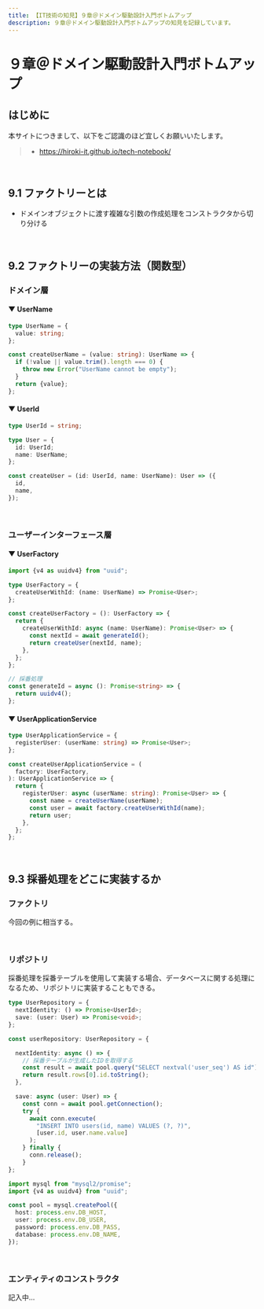 ```yaml
---
title: 【IT技術の知見】９章＠ドメイン駆動設計入門ボトムアップ
description: ９章＠ドメイン駆動設計入門ボトムアップの知見を記録しています。
---
```


# ９章＠ドメイン駆動設計入門ボトムアップ

## はじめに

本サイトにつきまして、以下をご認識のほど宜しくお願いいたします。

> - https://hiroki-it.github.io/tech-notebook/

<br>

## 9.1 ファクトリーとは

- ドメインオブジェクトに渡す複雑な引数の作成処理をコンストラクタから切り分ける

<br>

## 9.2 ファクトリーの実装方法（関数型）

### ドメイン層

#### ▼ UserName

```typescript
type UserName = {
  value: string;
};

const createUserName = (value: string): UserName => {
  if (!value || value.trim().length === 0) {
    throw new Error("UserName cannot be empty");
  }
  return {value};
};
```

#### ▼ UserId

```typescript
type UserId = string;

type User = {
  id: UserId;
  name: UserName;
};

const createUser = (id: UserId, name: UserName): User => ({
  id,
  name,
});
```

<br>

### ユーザーインターフェース層

#### ▼ UserFactory

```typescript
import {v4 as uuidv4} from "uuid";

type UserFactory = {
  createUserWithId: (name: UserName) => Promise<User>;
};

const createUserFactory = (): UserFactory => {
  return {
    createUserWithId: async (name: UserName): Promise<User> => {
      const nextId = await generateId();
      return createUser(nextId, name);
    },
  };
};

// 採番処理
const generateId = async (): Promise<string> => {
  return uuidv4();
};
```

#### ▼ UserApplicationService

```typescript
type UserApplicationService = {
  registerUser: (userName: string) => Promise<User>;
};

const createUserApplicationService = (
  factory: UserFactory,
): UserApplicationService => {
  return {
    registerUser: async (userName: string): Promise<User> => {
      const name = createUserName(userName);
      const user = await factory.createUserWithId(name);
      return user;
    },
  };
};
```

<br>

## 9.3 採番処理をどこに実装するか

### ファクトリ

今回の例に相当する。

<br>

### リポジトリ

採番処理を採番テーブルを使用して実装する場合、データベースに関する処理になるため、リポジトリに実装することもできる。

```typescript
type UserRepository = {
  nextIdentity: () => Promise<UserId>;
  save: (user: User) => Promise<void>;
};

const userRepository: UserRepository = {

  nextIdentity: async () => {
    // 採番テーブルが生成したIDを取得する
    const result = await pool.query("SELECT nextval('user_seq') AS id");
    return result.rows[0].id.toString();
  },

  save: async (user: User) => {
    const conn = await pool.getConnection();
    try {
      await conn.execute(
        "INSERT INTO users(id, name) VALUES (?, ?)",
        [user.id, user.name.value]
      );
    } finally {
      conn.release();
    }
};
```

```typescript
import mysql from "mysql2/promise";
import {v4 as uuidv4} from "uuid";

const pool = mysql.createPool({
  host: process.env.DB_HOST,
  user: process.env.DB_USER,
  password: process.env.DB_PASS,
  database: process.env.DB_NAME,
});
```

<br>

### エンティティのコンストラクタ

記入中...

<br>
